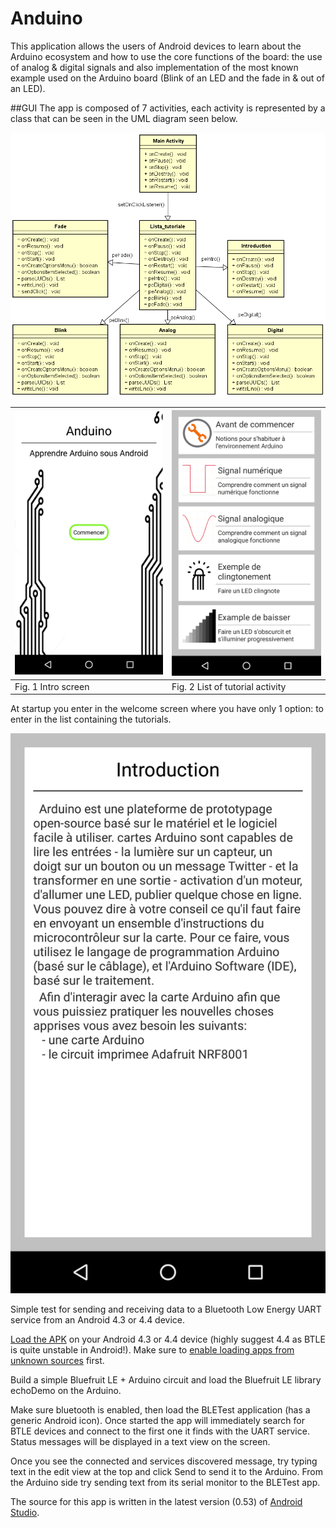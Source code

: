 Anduino
========

This application allows the users of Android devices to learn about the Arduino ecosystem and how to use the core functions of the board: the use of analog & digital signals and also implementation of the most known example used on the Arduino board (Blink of an LED and the fade in & out of an LED).

##GUI
The app is composed of 7 activities, each activity is represented by a class that can be seen in the UML diagram seen below.

<p align="center">
<img src="https://raw.githubusercontent.com/alexandruGheorghiu94/android_Projects/master/Anduino/description_images/img1.PNG" width="800">
</p>

| ![](description_images/img10.png?raw=true "img1") | ![](description_images/img12.png?raw=true "img1") |
| --- | --- |
| Fig. 1 Intro screen | Fig. 2 List of tutorial activity |
At startup you enter in the welcome screen where you have only 1 option: to enter in the list containing the tutorials.
<p align="center">
</p>


![](description_images/img2.png?raw=true "img1")


Simple test for sending and receiving data to a Bluetooth Low Energy UART service from an Android 4.3 or 4.4 device.

[Load the APK](https://github.com/tdicola/BTLETest/raw/master/app/BTLETest.apk) on your Android 4.3 or 4.4 device (highly suggest 4.4 as BTLE is quite unstable in Android!).  Make sure to [enable loading apps from unknown sources](http://developer.android.com/distribute/open.html#unknown-sources) first.

Build a simple Bluefruit LE + Arduino circuit and load the Bluefruit LE library echoDemo on the Arduino.

Make sure bluetooth is enabled, then load the BLETest application (has a generic Android icon).  Once started the app will immediately search for BTLE devices and connect to the first one it finds with the UART service.  Status messages will be displayed in a text view on the screen.  

Once you see the connected and services discovered message, try typing text in the edit view at the top and click Send to send it to the Arduino.  From the Arduino side try sending text from its serial monitor to the BLETest app.

The source for this app is written in the latest version (0.53) of [Android Studio](http://developer.android.com/sdk/installing/studio.html).
